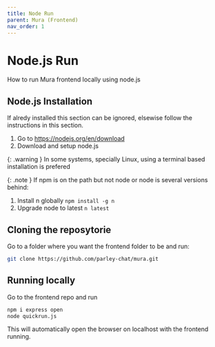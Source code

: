 ```yaml
---
title: Node Run
parent: Mura (Frontend)
nav_order: 1
---
```


# Node.js Run

How to run Mura frontend locally using node.js

## Node.js Installation

If alredy installed this section can be ignored, elsewise follow the instructions in this section.

1. Go to https://nodejs.org/en/download
2. Download and setup node.js

{: .warning }
In some systems, specially Linux, using a terminal based installation is prefered

{: .note }
If npm is on the path but not node or node is several versions behind:
1. Install n globally `npm install -g n`
2. Upgrade node to latest `n latest`

## Cloning the reposytorie

Go to a folder where you want the frontend folder to be and run:
```bash
git clone https://github.com/parley-chat/mura.git
```

## Running locally

Go to the frontend repo and run
```bash
npm i express open
node quickrun.js
```

This will automatically open the browser on localhost with the frontend running.